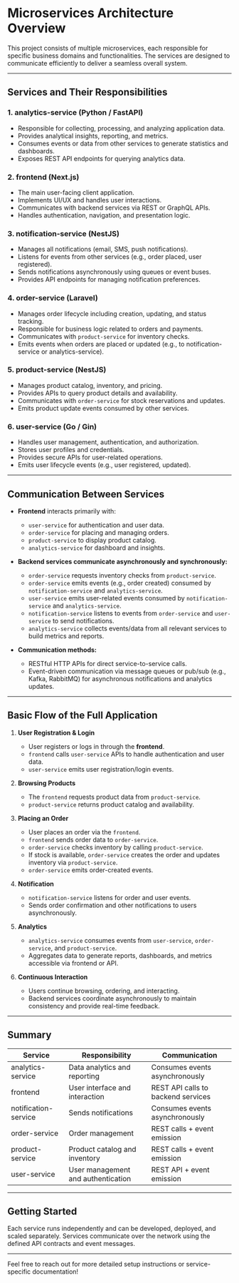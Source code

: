 # Microservices Architecture Overview

This project consists of multiple microservices, each responsible for specific business domains and functionalities. The services are designed to communicate efficiently to deliver a seamless overall system.

---

## Services and Their Responsibilities

### 1. **analytics-service (Python / FastAPI)**
- Responsible for collecting, processing, and analyzing application data.
- Provides analytical insights, reporting, and metrics.
- Consumes events or data from other services to generate statistics and dashboards.
- Exposes REST API endpoints for querying analytics data.

### 2. **frontend (Next.js)**
- The main user-facing client application.
- Implements UI/UX and handles user interactions.
- Communicates with backend services via REST or GraphQL APIs.
- Handles authentication, navigation, and presentation logic.

### 3. **notification-service (NestJS)**
- Manages all notifications (email, SMS, push notifications).
- Listens for events from other services (e.g., order placed, user registered).
- Sends notifications asynchronously using queues or event buses.
- Provides API endpoints for managing notification preferences.

### 4. **order-service (Laravel)**
- Manages order lifecycle including creation, updating, and status tracking.
- Responsible for business logic related to orders and payments.
- Communicates with `product-service` for inventory checks.
- Emits events when orders are placed or updated (e.g., to notification-service or analytics-service).

### 5. **product-service (NestJS)**
- Manages product catalog, inventory, and pricing.
- Provides APIs to query product details and availability.
- Communicates with `order-service` for stock reservations and updates.
- Emits product update events consumed by other services.

### 6. **user-service (Go / Gin)**
- Handles user management, authentication, and authorization.
- Stores user profiles and credentials.
- Provides secure APIs for user-related operations.
- Emits user lifecycle events (e.g., user registered, updated).

---

## Communication Between Services

- **Frontend** interacts primarily with:
  - `user-service` for authentication and user data.
  - `order-service` for placing and managing orders.
  - `product-service` to display product catalog.
  - `analytics-service` for dashboard and insights.

- **Backend services communicate asynchronously and synchronously:**
  - `order-service` requests inventory checks from `product-service`.
  - `order-service` emits events (e.g., order created) consumed by `notification-service` and `analytics-service`.
  - `user-service` emits user-related events consumed by `notification-service` and `analytics-service`.
  - `notification-service` listens to events from `order-service` and `user-service` to send notifications.
  - `analytics-service` collects events/data from all relevant services to build metrics and reports.

- **Communication methods:**
  - RESTful HTTP APIs for direct service-to-service calls.
  - Event-driven communication via message queues or pub/sub (e.g., Kafka, RabbitMQ) for asynchronous notifications and analytics updates.

---

## Basic Flow of the Full Application

1. **User Registration & Login**
   - User registers or logs in through the **frontend**.
   - `frontend` calls `user-service` APIs to handle authentication and user data.
   - `user-service` emits user registration/login events.

2. **Browsing Products**
   - The `frontend` requests product data from `product-service`.
   - `product-service` returns product catalog and availability.

3. **Placing an Order**
   - User places an order via the `frontend`.
   - `frontend` sends order data to `order-service`.
   - `order-service` checks inventory by calling `product-service`.
   - If stock is available, `order-service` creates the order and updates inventory via `product-service`.
   - `order-service` emits order-created events.

4. **Notification**
   - `notification-service` listens for order and user events.
   - Sends order confirmation and other notifications to users asynchronously.

5. **Analytics**
   - `analytics-service` consumes events from `user-service`, `order-service`, and `product-service`.
   - Aggregates data to generate reports, dashboards, and metrics accessible via frontend or API.

6. **Continuous Interaction**
   - Users continue browsing, ordering, and interacting.
   - Backend services coordinate asynchronously to maintain consistency and provide real-time feedback.

---

## Summary

| Service              | Responsibility                        | Communication                                  |
|----------------------|------------------------------------|------------------------------------------------|
| analytics-service    | Data analytics and reporting       | Consumes events asynchronously                  |
| frontend             | User interface and interaction     | REST API calls to backend services              |
| notification-service | Sends notifications                | Consumes events asynchronously                   |
| order-service        | Order management                   | REST calls + event emission                       |
| product-service      | Product catalog and inventory      | REST calls + event emission                       |
| user-service         | User management and authentication | REST API + event emission                         |

---

## Getting Started

Each service runs independently and can be developed, deployed, and scaled separately. Services communicate over the network using the defined API contracts and event messages.

---

Feel free to reach out for more detailed setup instructions or service-specific documentation!

